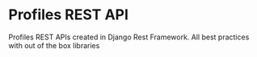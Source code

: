 # Profiles REST API

Profiles REST APIs created in Django Rest Framework. All best practices with out of the box libraries